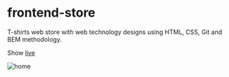 # frontend-store

 T-shirts web store with web technology designs using HTML, CSS, Git and BEM methodology.

Show [live](https://jf-frontendstore.netlify.app/)


![home](https://user-images.githubusercontent.com/121473165/209875684-b4dd9a6f-43e6-44be-a396-2f079d919cf8.jpg)

